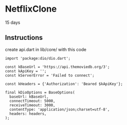 # NetflixClone

15 days  

## Instructions 
create api.dart in lib/core/ with this code

```
import 'package:dio/dio.dart';  
  
const kBaseUrl = 'https://api.themoviedb.org/3';  
const kApiKey = '';  
const kServerError = 'Failed to connect';  

const kHeaders = {'Authorization': 'Beared $kApiKey'};  
  
final kDioOptions = BaseOptions(  
  baseUrl: kBaseUrl,  
  connectTimeout: 5000,  
  receiveTimeout: 3000,  
  contentType: 'application/json;charset=utf-8',  
  headers: headers,  
);  
```